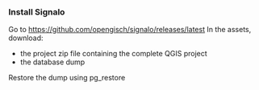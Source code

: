 


### Install Signalo

Go to https://github.com/opengisch/signalo/releases/latest
In the assets, download:

* the project zip file containing the complete QGIS project
* the database dump

Restore the dump using pg_restore
